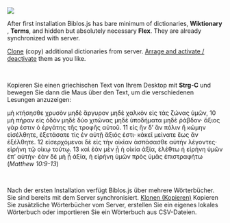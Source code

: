 <img src="../resources/icons/128x128.png" id="bookImg">


After first installation Biblos.js has bare minimum of dictionaries, <b>Wiktionary</b> <!-- (based on <span class="external">https://en.wiktionary.org/wiki/Category:Ancient_Greek_language</span>) -->, <b>Terms</b>, and hidden but absolutely necessary <b>Flex</b>. They are already synchronized with server.

<a href="#" data-section="remote-dicts">Clone</a> (copy) additional dictionaries from server. <!-- or <a href="#" data-section="csv">import</a> dictionary from CSV files. --> <a href="#" data-section="remote-dicts">Arrage and activate / deactivate</a> them as you like.

&nbsp;

Kopieren Sie einen griechischen Text von Ihrem Desktop mit **Strg-C** und bewegen Sie dann die Maus über den Text, um die verschiedenen Lesungen anzuzeigen:
&nbsp;

μὴ κτήσησθε χρυσὸν μηδὲ ἄργυρον μηδὲ χαλκὸν εἰς τὰς ζώνας ὑμῶν, 10 μὴ πήραν εἰς ὁδὸν μηδὲ δύο χιτῶνας μηδὲ ὑποδήματα μηδὲ ῥάβδον· ἄξιος γὰρ ἐστιν ὁ ἐργάτης τῆς τροφῆς αὐτοῦ. 11 εἰς ἣν δ’ ἂν πόλιν ἢ κώμην εἰσέλθητε, ἐξετάσατε τίς ἐν αὐτῇ ἄξιός ἐστι· κἀκεῖ μείνατε ἕως ἂν ἐξέλθητε. 12 εἰσερχόμενοι δὲ εἰς τὴν οἰκίαν ἀσπάσασθε αὐτήν λέγοντες· εἰρήνη τῷ οἰκῳ τούτῳ. 13 καὶ ἐὰν μὲν ᾖ ἡ οἰκία ἀξία, ἐλέθτω ἡ εἰρήνη ὑμῶν ἐπ’ αὐτήν· ἐὰν δὲ μὴ ᾖ ἀξία, ἡ εἰρήνη ὑμῶν πρὸς ὑμᾶς ἐπιστραφήτω (*Matthew 10:9-13*)

&nbsp;

Nach der ersten Installation verfügt Biblos.js über mehrere Wörterbücher. Sie sind bereits mit dem Server synchronisiert.
<a href="#" data-section="remote-dicts">Klonen (Kopieren)</a> Kopieren Sie zusätzliche Wörterbücher vom Server, erstellen Sie ein eigenes lokales Wörterbuch oder importieren Sie ein Wörterbuch aus CSV-Dateien.

&nbsp;

&nbsp;
